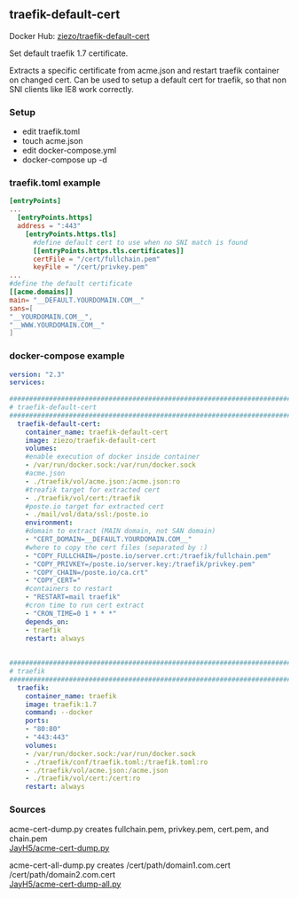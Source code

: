 ## traefik-default-cert

Docker Hub: [ziezo/traefik-default-cert](https://hub.docker.com/r/ziezo/traefik-default-cert/)

Set default traefik 1.7 certificate.

Extracts a specific certificate from acme.json and restart traefik container on changed cert. Can be used to setup a default cert for traefik, so that non SNI clients like IE8 work correctly.

### Setup

- edit traefik.toml
- touch acme.json
- edit docker-compose.yml
- docker-compose up -d

### traefik.toml example

```toml
[entryPoints]  
...  
  [entryPoints.https]  
  address = ":443"  
    [entryPoints.https.tls]  
      #define default cert to use when no SNI match is found  
      [[entryPoints.https.tls.certificates]]  
      certFile = "/cert/fullchain.pem"  
      keyFile = "/cert/privkey.pem"  
...  
#define the default certificate  
[[acme.domains]]  
main= "__DEFAULT.YOURDOMAIN.COM__"  
sans=[  
"__YOURDOMAIN.COM__",  
"__WWW.YOURDOMAIN.COM__"  
]
```

### docker-compose example

```yaml
version: "2.3"  
services:  
  
###################################################################################  
# traefik-default-cert  
###################################################################################  
  traefik-default-cert:  
    container_name: traefik-default-cert  
    image: ziezo/traefik-default-cert  
    volumes:  
    #enable execution of docker inside container  
    - /var/run/docker.sock:/var/run/docker.sock  
    #acme.json  
    - ./traefik/vol/acme.json:/acme.json:ro  
    #treafik target for extracted cert 
    - ./traefik/vol/cert:/traefik
    #poste.io target for extracted cert
    - ./mail/vol/data/ssl:/poste.io    
    environment:  
    #domain to extract (MAIN domain, not SAN domain)  
    - "CERT_DOMAIN=__DEFAULT.YOURDOMAIN.COM__"  
    #where to copy the cert files (separated by :)  
    - "COPY_FULLCHAIN=/poste.io/server.crt:/traefik/fullchain.pem"
    - "COPY_PRIVKEY=/poste.io/server.key:/traefik/privkey.pem"
    - "COPY_CHAIN=/poste.io/ca.crt"
    - "COPY_CERT="  
    #containers to restart
    - "RESTART=mail traefik"
    #cron time to run cert extract  
    - "CRON_TIME=0 1 * * *"  
    depends_on:  
    - traefik  
    restart: always  
  
  
###################################################################################  
# traefik  
###################################################################################  
  traefik:  
    container_name: traefik  
    image: traefik:1.7 
    command: --docker  
    ports:  
    - "80:80"  
    - "443:443"  
    volumes:  
    - /var/run/docker.sock:/var/run/docker.sock  
    - ./traefik/conf/traefik.toml:/traefik.toml:ro  
    - ./traefik/vol/acme.json:/acme.json  
    - ./traefik/vol/cert:/cert:ro  
    restart: always
```

### Sources

acme-cert-dump.py creates fullchain.pem, privkey.pem, cert.pem, and chain.pem         
[JayH5/acme-cert-dump.py](https://gist.github.com/JayH5/f9e4dc48635f3faa63c52813ff6d115f)

acme-cert-all-dump.py  creates /cert/path/domain1.com.cert /cert/path/domain2.com.cert  
[JayH5/acme-cert-dump-all.py](https://gist.github.com/JayH5/1a427e2f52444f45280f30215d5a92d9)
